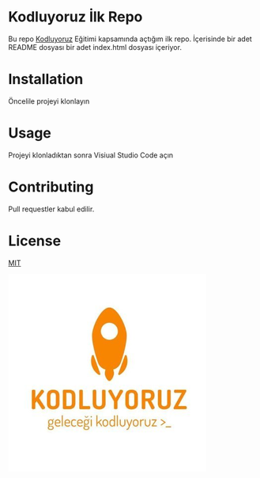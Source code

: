# Kodluyoruz İlk Repo
Bu repo [Kodluyoruz](https://www.kodluyoruz.org/)  Eğitimi kapsamında açtığım ilk repo. İçerisinde bir adet README dosyası bir adet index.html dosyası içeriyor.
# Installation
Öncelile projeyi klonlayın
# Usage
Projeyi klonladıktan sonra Visiual Studio Code açın
# Contributing
Pull requestler kabul edilir.
# License
[MIT](https://choosealicense.com/licenses/mit/)

![Kodluyoruz Logo](https://raw.githubusercontent.com/Kodluyoruz/taskforce/git/git/markdown-nedir-nasil-kullaniriz-/figures/kodluyoruz_logo.jpg)


